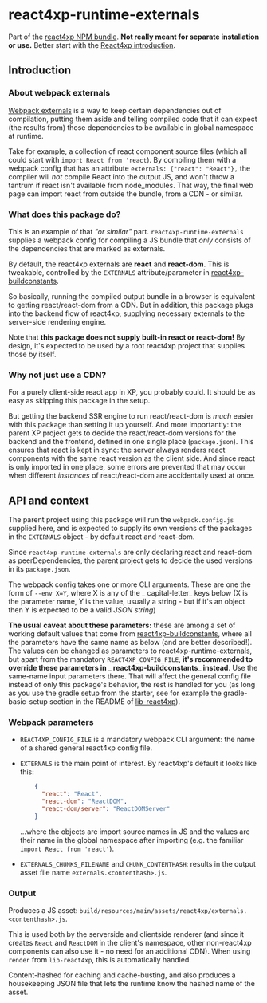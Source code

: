 # react4xp-runtime-externals

Part of the [react4xp NPM bundle](https://www.npmjs.com/package/react4xp). **Not really meant for separate installation
or use.**
Better start with the [React4xp introduction](https://developer.enonic.com/templates/react4xp).

## Introduction

### About webpack externals

[Webpack externals](https://webpack.js.org/configuration/externals/) is a way to keep certain dependencies out of
compilation, putting them aside and telling compiled code that it can expect (the results from) those dependencies to be
available in global namespace at runtime.

Take for example, a collection of react component source files (which all could start with `import React from 'react`).
By compiling them with a webpack config that has an attribute `externals: {"react": "React"},` the compiler will _not_
compile React into the output JS, and won't throw a tantrum if react isn't available from node_modules. That way, the
final web page can import react from outside the bundle, from a CDN - or similar.

### What does this package do?

This is an example of that _"or similar"_ part. `react4xp-runtime-externals` supplies a webpack config for compiling a
JS bundle that _only_ consists of the dependencies that are marked as externals.

By default, the react4xp externals are **react** and **react-dom**. This is tweakable, controlled by the `EXTERNALS`
attribute/parameter in [react4xp-buildconstants](https://www.npmjs.com/package/react4xp-buildconstants).

So basically, running the compiled output bundle in a browser is equivalent to getting react/react-dom from a CDN. But
in addition, this package plugs into the backend flow of react4xp, supplying necessary externals to the server-side
rendering engine.

Note that **this package does not supply built-in react or react-dom!** By design, it's expected to be used by a root
react4xp project that supplies those by itself.

### Why not just use a CDN?

For a purely client-side react app in XP, you probably could. It should be as easy as skipping this package in the
setup.

But getting the backend SSR engine to run react/react-dom is _much_ easier with this package than setting it up
yourself. And more importantly: the parent XP project gets to decide the react/react-dom versions for the backend and
the frontend, defined in one single place (`package.json`). This ensures that react is kept in sync: the server always
renders react components with the same react version as the client side. And since react is only imported in one place,
some errors are prevented that may occur when different _instances_ of react/react-dom are accidentally used at once.

## API and context

The parent project using this package will run the `webpack.config.js` supplied here, and is expected to supply its own
versions of the packages in the `EXTERNALS` object - by default react and react-dom.

Since `react4xp-runtime-externals` are only declaring react and react-dom as peerDependencies, the parent project gets
to decide the used versions in its `package.json`.

The webpack config takes one or more CLI arguments. These are one the form of `--env X=Y`, where X is any of the _
capital-letter_ keys below (X is the parameter name, Y is the value, usually a string - but if it's an object then Y is
expected to be a valid _JSON string_)

**The usual caveat about these parameters:** these are among a set of working default values that come
from [react4xp-buildconstants](https://www.npmjs.com/package/react4xp-buildconstants), where all the parameters have the
same name as below (and are better described!). The values can be changed as parameters to react4xp-runtime-externals,
but apart from the mandatory `REACT4XP_CONFIG_FILE`, **it's recommended to override these parameters in _
react4xp-buildconstants_ instead**. Use the same-name input parameters there. That will affect the general config file
instead of only this package's behavior, the rest is handled for you (as long as you use the gradle setup from the
starter, see for example the gradle-basic-setup section in the README
of [lib-react4xp](https://github.com/enonic/lib-react4xp)).

### Webpack parameters

- `REACT4XP_CONFIG_FILE` is a mandatory webpack CLI argument: the name of a shared general react4xp config file.

- `EXTERNALS` is the main point of interest. By react4xp's default it looks like this:
  ```json
      {
        "react": "React",
        "react-dom": "ReactDOM",
        "react-dom/server": "ReactDOMServer"
      }
  ```
  ...where the objects are import source names in JS and the values are their name in the global namespace after
  importing (e.g. the familiar `import React from 'react'`).

- `EXTERNALS_CHUNKS_FILENAME` and `CHUNK_CONTENTHASH`: results in the output asset file
  name `externals.<contenthash>.js`.

### Output

Produces a JS asset: `build/resources/main/assets/react4xp/externals.<contenthash>.js`.

This is used both by the serverside and clientside renderer (and since it creates `React` and `ReactDOM` in the client's
namespace, other non-react4xp components can also use it - no need for an additional CDN). When using `render`
from `lib-react4xp`, this is automatically handled.

Content-hashed for caching and cache-busting, and also produces a housekeeping JSON file that lets the runtime know the
hashed name of the asset.
